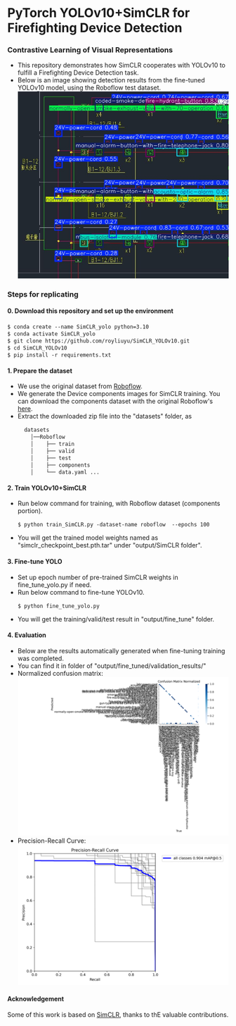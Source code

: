 # PyTorch YOLOv10+SimCLR for Firefighting Device Detection
### Contrastive Learning of Visual Representations

- This repository demonstrates how SimCLR cooperates with YOLOv10 to fulfill a Firefighting Device Detection task.
- Below is an image showing detection results from the fine-tuned YOLOv10 model, using the Roboflow test dataset.
![A detection result](./images/6-1-3a_PNG.rf.d3f0d1b8b1114ebace00ba44f23250fb.jpg)

### Steps for replicating 
#### 0. Download this repository and set up the environment
  ```
  $ conda create --name SimCLR_yolo python=3.10
  $ conda activate SimCLR_yolo
  $ git clone https://github.com/royliuyu/SimCLR_YOLOv10.git
  $ cd SimCLR_YOLOv10
  $ pip install -r requirements.txt
  ```
#### 1. Prepare the dataset
- We use the original dataset from [Roboflow](https://universe.roboflow.com/yaid-pzikt/firefighting-device-detection/dataset/6).
- We generate the Device components images for SimCLR training. You can download the components dataset with the original Roboflow's [here](https://drive.google.com/file/d/1c_hBfBJ7TJ1nSVY5Ptce5iUJvCyvwfJZ/view?usp=drive_link).
- Extract the downloaded zip file into the "datasets" folder, as 
    ```  
      datasets
        │──Roboflow
        │    ├── train 
        │    ├── valid 
        │    ├── test
        │    ├── components
        │    └── data.yaml ... 
     ```  
#### 2. Train YOLOv10+SimCLR 
- Run below command for training, with Roboflow dataset (components portion). 
    ```
    $ python train_SimCLR.py -dataset-name roboflow  --epochs 100
    ```
- You will get the trained model weights named as "simclr_checkpoint_best.pth.tar" under "output/SimCLR folder".

#### 3. Fine-tune YOLO
- Set up epoch number of pre-trained SimCLR weights in fine_tune_yolo.py if need.
- Run below command to fine-tune YOLOv10.  
  ```
  $ python fine_tune_yolo.py
  ```
- You will get the training/valid/test result in "output/fine_tune" folder.

#### 4. Evaluation
- Below are the results automatically generated when fine-tuning training was completed.
- You can find it in folder of "output/fine_tuned/validation_results/"
- Normalized confusion matrix:
 ![Normalized confusion matrix](./images/confusion_matrix_normalized.png)
- Precision-Recall Curve:
 ![Precision-Recall Curve](./images/PR_curve.png)

#### Acknowledgement
Some of this work is based on [SimCLR](https://github.com/sthalles/SimCLR), thanks to thE valuable contributions.
